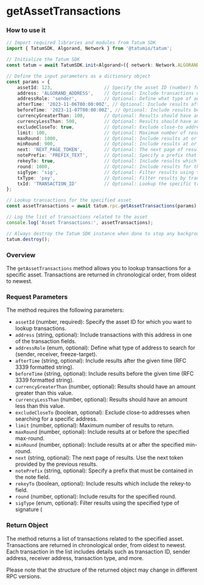 # getAssetTransactions

### How to use it

```typescript
// Import required libraries and modules from Tatum SDK
import { TatumSDK, Algorand, Network } from '@tatumio/tatum';

// Initialize the Tatum SDK
const tatum = await TatumSDK.init<Algorand>({ network: Network.ALGORAND });

// Define the input parameters as a dictionary object
const params = {
    assetId: 123,                   // Specify the asset ID (number) for which you want to lookup transactions.
    address: 'ALGORAND_ADDRESS',    // Optional: Include transactions with this address in one of the transaction fields (string).
    addressRole: 'sender',          // Optional: Define what type of address to search for (enum: sender, receiver, freeze-target).
    afterTime: '2023-11-06T00:00:00Z', // Optional: Include results after the given time (RFC 3339 formatted string).
    beforeTime: '2023-11-07T00:00:00Z', // Optional: Include results before the given time (RFC 3339 formatted string).
    currencyGreaterThan: 100,       // Optional: Results should have an amount greater than this value (number).
    currencyLessThan: 500,          // Optional: Results should have an amount less than this value (number).
    excludeCloseTo: true,           // Optional: Exclude close-to addresses when searching for a specific address (boolean).
    limit: 100,                     // Optional: Maximum number of results to return (number).
    maxRound: 1000,                 // Optional: Include results at or before the specified max-round (number).
    minRound: 900,                  // Optional: Include results at or after the specified min-round (number).
    next: 'NEXT_PAGE_TOKEN',        // Optional: The next page of results. Use the next token provided by the previous results (string).
    notePrefix: 'PREFIX_TEXT',      // Optional: Specify a prefix that must be contained in the note field (string).
    rekeyTo: true,                  // Optional: Include results which include the rekey-to field (boolean).
    round: 1000,                    // Optional: Include results for the specified round (number).
    sigType: 'sig',                 // Optional: Filter results using the specified type of signature (enum: sig, msig, lsig).
    txType: 'pay',                  // Optional: Filter results by transaction type (enum: pay, keyreg, acfg, axfer, afrz, appl, stpf).
    txId: 'TRANSACTION_ID'          // Optional: Lookup the specific transaction by ID (string).
};

// Lookup transactions for the specified asset
const assetTransactions = await tatum.rpc.getAssetTransactions(params);

// Log the list of transactions related to the asset
console.log('Asset Transactions:', assetTransactions);

// Always destroy the Tatum SDK instance when done to stop any background processes
tatum.destroy();
```

### Overview

The `getAssetTransactions` method allows you to lookup transactions for a specific asset. Transactions are returned in chronological order, from oldest to newest.

### Request Parameters

The method requires the following parameters:

- `assetId` (number, required): Specify the asset ID for which you want to lookup transactions.
- `address` (string, optional): Include transactions with this address in one of the transaction fields.
- `addressRole` (enum, optional): Define what type of address to search for (sender, receiver, freeze-target).
- `afterTime` (string, optional): Include results after the given time (RFC 3339 formatted string).
- `beforeTime` (string, optional): Include results before the given time (RFC 3339 formatted string).
- `currencyGreaterThan` (number, optional): Results should have an amount greater than this value.
- `currencyLessThan` (number, optional): Results should have an amount less than this value.
- `excludeCloseTo` (boolean, optional): Exclude close-to addresses when searching for a specific address.
- `limit` (number, optional): Maximum number of results to return.
- `maxRound` (number, optional): Include results at or before the specified max-round.
- `minRound` (number, optional): Include results at or after the specified min-round.
- `next` (string, optional): The next page of results. Use the next token provided by the previous results.
- `notePrefix` (string, optional): Specify a prefix that must be contained in the note field.
- `rekeyTo` (boolean, optional): Include results which include the rekey-to field.
- `round` (number, optional): Include results for the specified round.
- `sigType` (enum, optional): Filter results using the specified type of signature (

### Return Object

The method returns a list of transactions related to the specified asset. Transactions are returned in chronological order, from oldest to newest. Each transaction in the list includes details such as transaction ID, sender address, receiver address, transaction type, and more. 

Please note that the structure of the returned object may change in different RPC versions.